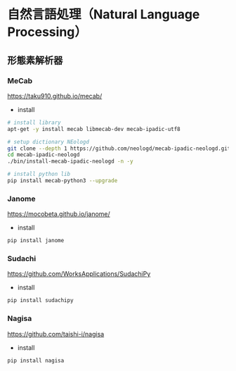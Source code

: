 # 自然言語処理（Natural Language Processing）

## 形態素解析器

### MeCab
https://taku910.github.io/mecab/
* install
```bash
# install library
apt-get -y install mecab libmecab-dev mecab-ipadic-utf8

# setup dictionary NEologd
git clone --depth 1 https://github.com/neologd/mecab-ipadic-neologd.git
cd mecab-ipadic-neologd
./bin/install-mecab-ipadic-neologd -n -y

# install python lib
pip install mecab-python3 --upgrade
```

### Janome
https://mocobeta.github.io/janome/
* install
```bash
pip install janome
```

### Sudachi
https://github.com/WorksApplications/SudachiPy
* install
```bash
pip install sudachipy
```

### Nagisa
https://github.com/taishi-i/nagisa
* install
```bash
pip install nagisa
```
